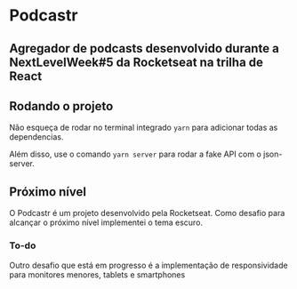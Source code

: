 # Podcastr

## Agregador de podcasts desenvolvido durante a NextLevelWeek#5 da Rocketseat na trilha de React

## Rodando o projeto 

Não esqueça de rodar no terminal integrado `yarn` para adicionar todas as dependencias.

Além disso, use o comando `yarn server` para rodar a fake API com o json-server.  

## Próximo nível 

O Podcastr é um projeto desenvolvido pela Rocketseat. 
Como desafio para alcançar o próximo nível implementei o tema escuro. 

### To-do

Outro desafio que está em progresso é a implementação de responsividade para monitores menores, tablets e smartphones
